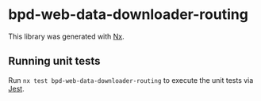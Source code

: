 # bpd-web-data-downloader-routing

This library was generated with [Nx](https://nx.dev).

## Running unit tests

Run `nx test bpd-web-data-downloader-routing` to execute the unit tests via [Jest](https://jestjs.io).
